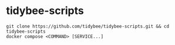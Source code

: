 # tidybee-scripts
```
git clone https://github.com/tidybee/tidybee-scripts.git && cd tidybee-scripts
docker compose <COMMAND> [SERVICE...]
```
